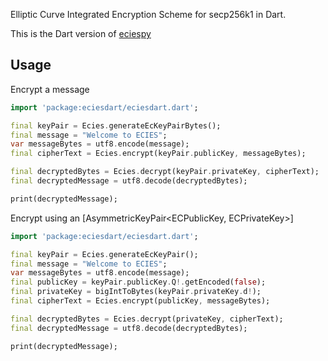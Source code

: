 Elliptic Curve Integrated Encryption Scheme for secp256k1 in Dart.

This is the Dart version of [eciespy](https://github.com/ecies/py)

## Usage
Encrypt a message

```dart
import 'package:eciesdart/eciesdart.dart';

final keyPair = Ecies.generateEcKeyPairBytes();
final message = "Welcome to ECIES";
var messageBytes = utf8.encode(message);
final cipherText = Ecies.encrypt(keyPair.publicKey, messageBytes);

final decryptedBytes = Ecies.decrypt(keyPair.privateKey, cipherText);
final decryptedMessage = utf8.decode(decryptedBytes);

print(decryptedMessage);
```

Encrypt using an [AsymmetricKeyPair<ECPublicKey, ECPrivateKey>]

```dart
import 'package:eciesdart/eciesdart.dart';

final keyPair = Ecies.generateEcKeyPair();
final message = "Welcome to ECIES";
var messageBytes = utf8.encode(message);
final publicKey = keyPair.publicKey.Q!.getEncoded(false);
final privateKey = bigIntToBytes(keyPair.privateKey.d!);
final cipherText = Ecies.encrypt(publicKey, messageBytes);

final decryptedBytes = Ecies.decrypt(privateKey, cipherText);
final decryptedMessage = utf8.decode(decryptedBytes);

print(decryptedMessage);
```
